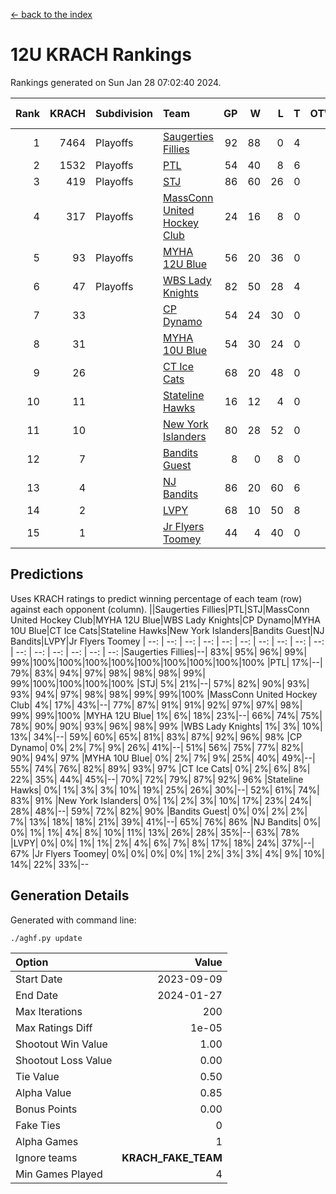 [<- back to the index](readme.md)
# 12U KRACH Rankings
Rankings generated on Sun Jan 28 07:02:40 2024.

Rank|KRACH|Subdivision|Team|GP|W|L|T|OTW|OTL|SoS|Exp Wins|Win Diff
---:|---:|:---|:---|---:|---:|---:|---:|---:|---:|---:|---:|---:
1|7464|Playoffs|[Saugerties Fillies](https://gamesheetstats.com/seasons/3663/teams/140805/schedule)|92|88|0|4|0|0|201|90.8|-0.0
2|1532|Playoffs|[PTL](https://gamesheetstats.com/seasons/3663/teams/140798/schedule)|54|40|8|6|0|2|1239|43.8|-0.0
3|419|Playoffs|[STJ](https://gamesheetstats.com/seasons/3663/teams/140800/schedule)|86|60|26|0|4|0|1007|60.9|0.0
4|317|Playoffs|[MassConn United Hockey Club](https://gamesheetstats.com/seasons/3663/teams/140797/schedule)|24|16|8|0|4|0|1292|16.9|0.0
5|93|Playoffs|[MYHA 12U Blue](https://gamesheetstats.com/seasons/3663/teams/140799/schedule)|56|20|36|0|0|4|1073|20.9|0.0
6|47|Playoffs|[WBS Lady Knights](https://gamesheetstats.com/seasons/3663/teams/140808/schedule)|82|50|28|4|0|0|1176|52.9|0.0
7|33||[CP Dynamo](https://gamesheetstats.com/seasons/3663/teams/140802/schedule)|54|24|30|0|0|8|1678|24.9|0.0
8|31||[MYHA 10U Blue](https://gamesheetstats.com/seasons/3663/teams/140806/schedule)|54|30|24|0|0|4|608|30.9|0.0
9|26||[CT Ice Cats](https://gamesheetstats.com/seasons/3663/teams/140801/schedule)|68|20|48|0|8|4|1062|20.9|0.0
10|11||[Stateline Hawks](https://gamesheetstats.com/seasons/3663/teams/174606/schedule)|16|12|4|0|0|4|4|12.9|0.0
11|10||[New York Islanders](https://gamesheetstats.com/seasons/3663/teams/140809/schedule)|80|28|52|0|8|0|835|28.9|0.0
12|7||[Bandits Guest](https://gamesheetstats.com/seasons/3663/teams/174607/schedule)|8|0|8|0|0|0|3504|0.9|0.0
13|4||[NJ Bandits](https://gamesheetstats.com/seasons/3663/teams/140807/schedule)|86|20|60|6|4|4|1421|23.9|0.0
14|2||[LVPY](https://gamesheetstats.com/seasons/3663/teams/140804/schedule)|68|10|50|8|6|0|541|14.9|0.0
15|1||[Jr Flyers Toomey](https://gamesheetstats.com/seasons/3663/teams/140803/schedule)|44|4|40|0|0|4|94|4.9|0.0

## Predictions
Uses KRACH ratings to predict winning percentage of each team (row) against each opponent (column).
||Saugerties Fillies|PTL|STJ|MassConn United Hockey Club|MYHA 12U Blue|WBS Lady Knights|CP Dynamo|MYHA 10U Blue|CT Ice Cats|Stateline Hawks|New York Islanders|Bandits Guest|NJ Bandits|LVPY|Jr Flyers Toomey
| --: | --: | --: | --: | --: | --: | --: | --: | --: | --: | --: | --: | --: | --: | --: | --: 
|Saugerties Fillies|--| 83%| 95%| 96%| 99%| 99%|100%|100%|100%|100%|100%|100%|100%|100%|100%
|PTL| 17%|--| 79%| 83%| 94%| 97%| 98%| 98%| 98%| 99%| 99%|100%|100%|100%|100%
|STJ|  5%| 21%|--| 57%| 82%| 90%| 93%| 93%| 94%| 97%| 98%| 98%| 99%| 99%|100%
|MassConn United Hockey Club|  4%| 17%| 43%|--| 77%| 87%| 91%| 91%| 92%| 97%| 97%| 98%| 99%| 99%|100%
|MYHA 12U Blue|  1%|  6%| 18%| 23%|--| 66%| 74%| 75%| 78%| 90%| 90%| 93%| 96%| 98%| 99%
|WBS Lady Knights|  1%|  3%| 10%| 13%| 34%|--| 59%| 60%| 65%| 81%| 83%| 87%| 92%| 96%| 98%
|CP Dynamo|  0%|  2%|  7%|  9%| 26%| 41%|--| 51%| 56%| 75%| 77%| 82%| 90%| 94%| 97%
|MYHA 10U Blue|  0%|  2%|  7%|  9%| 25%| 40%| 49%|--| 55%| 74%| 76%| 82%| 89%| 93%| 97%
|CT Ice Cats|  0%|  2%|  6%|  8%| 22%| 35%| 44%| 45%|--| 70%| 72%| 79%| 87%| 92%| 96%
|Stateline Hawks|  0%|  1%|  3%|  3%| 10%| 19%| 25%| 26%| 30%|--| 52%| 61%| 74%| 83%| 91%
|New York Islanders|  0%|  1%|  2%|  3%| 10%| 17%| 23%| 24%| 28%| 48%|--| 59%| 72%| 82%| 90%
|Bandits Guest|  0%|  0%|  2%|  2%|  7%| 13%| 18%| 18%| 21%| 39%| 41%|--| 65%| 76%| 86%
|NJ Bandits|  0%|  0%|  1%|  1%|  4%|  8%| 10%| 11%| 13%| 26%| 28%| 35%|--| 63%| 78%
|LVPY|  0%|  0%|  1%|  1%|  2%|  4%|  6%|  7%|  8%| 17%| 18%| 24%| 37%|--| 67%
|Jr Flyers Toomey|  0%|  0%|  0%|  0%|  1%|  2%|  3%|  3%|  4%|  9%| 10%| 14%| 22%| 33%|--

## Generation Details

Generated with command line:
```
./aghf.py update
```

| Option | Value |
| :----- | ----: |
| Start Date | 2023-09-09 |
| End Date | 2024-01-27 |
| Max Iterations | 200 |
| Max Ratings Diff | 1e-05 |
| Shootout Win Value | 1.00 |
| Shootout Loss Value | 0.00 |
| Tie Value | 0.50 |
| Alpha Value | 0.85 |
| Bonus Points | 0.00 |
| Fake Ties | 0 |
| Alpha Games | 1 |
| Ignore teams | __KRACH_FAKE_TEAM__ |
| Min Games Played | 4 |

